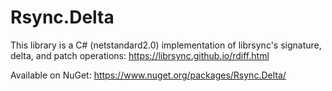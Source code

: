 # Rsync.Delta

This library is a C# (netstandard2.0) implementation of librsync's signature, delta, and patch operations: https://librsync.github.io/rdiff.html

Available on NuGet: https://www.nuget.org/packages/Rsync.Delta/